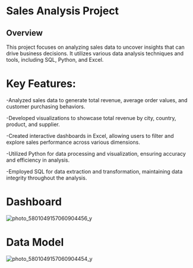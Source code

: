 # Sales Analysis Project

## Overview

This project focuses on analyzing sales data to uncover insights that can drive business decisions. It utilizes various data analysis techniques and tools, including SQL, Python, and Excel.


# Key Features:

-Analyzed sales data to generate total revenue, average order values, and customer purchasing behaviors.

-Developed visualizations to showcase total revenue by city, country, product, and supplier.

-Created interactive dashboards in Excel, allowing users to filter and explore sales performance across various dimensions.

-Utilized Python for data processing and visualization, ensuring accuracy and efficiency in analysis.

-Employed SQL for data extraction and transformation, maintaining data integrity throughout the analysis.

# Dashboard
 ![photo_5801049157060904456_y](https://github.com/user-attachments/assets/ccead638-dcba-4fe2-9cdb-13718ae4b150)


# Data Model
 ![photo_5801049157060904454_y](https://github.com/user-attachments/assets/61a6eafb-10be-4dcc-aabb-e5d0d51c485a)


